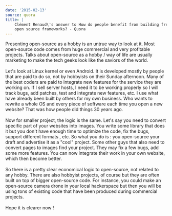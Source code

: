 ```yaml
---
date: '2015-02-13'
source: quora
title: |
    Clément Renaud\'s answer to How do people benefit from building free
    open source frameworks? - Quora
---
```


Presenting open-source as a hobby is an untrue way to look at it. Most
open-source code comes from huge commercial and very profitable
projects. Talks about open-source as a hobby / way of life are usually
marketing to make the tech geeks look like the saviors of the world.\
\
Let\'s look at Linux kernel or even Android. It is developed mostly by
people that are paid to do so, not by hobbyists on their Sunday
afternoon. Many of the best coders are paid to integrate new features
for the service they are working on. If I sell server hosts, I need it
to be working properly so I will track bugs, add patches, test and
integrate new features, etc. I use what have already been built by
others for my own business. Who wants to rewrite a whole OS and every
piece of software each time you open a new website? That was how people
did things 30 years ago.\
\
Now for smaller project, the logic is the same. Let\'s say you need to
convert specific part of your websites into images. You write some
library that does it but you don\'t have enough time to optimize the
code, fix the bugs, support different formats , etc. So what you do is :
you open-source your draft and advertise it as a \"cool\" project. Some
other guys that also need to convert pages to images find your project.
They may fix a few bugs, add some more features. You can now integrate
their work in your own website, which then become better.\
\
So there is a pretty clear economical logic to open-source, not related
to any hobby. There are also hobbyist projects, of course but they are
often built on top of bigger open-source code. For instance, you could
make an open-source camera drone in your local hackerspace but then you
will be using tons of existing code that have been produced during
commercial projects.\
\
Hope it is clearer now !
